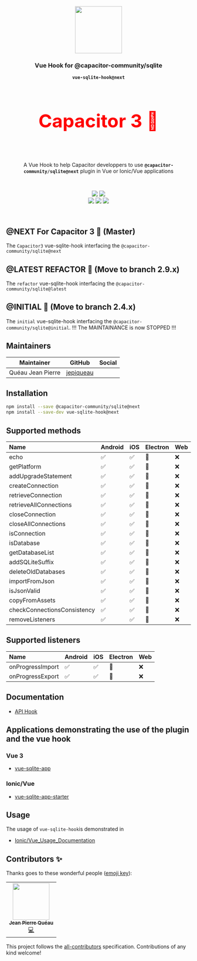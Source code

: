 <p align="center"><br><img src="https://avatars3.githubusercontent.com/u/16580653?v=4" width="128" height="128" /></p>

<h3 align="center">Vue Hook for @capacitor-community/sqlite</h3>
<p align="center"><strong><code>vue-sqlite-hook@next</code></strong></p>
<br>
<p align="center" style="font-size:50px;color:red"><strong>Capacitor 3 🚧</strong></p><br>
<p align="center">
  A Vue Hook to help Capacitor developpers to use <strong><code>@capacitor-community/sqlite@next</code></strong> plugin in Vue or Ionic/Vue applications
</p>
<br>
<p align="center">
    <img src="https://img.shields.io/maintenance/yes/2021?style=flat-square" />
    <a href="https://www.npmjs.com/package/vue-sqlite-hook"><img src="https://img.shields.io/npm/l/vue-sqlite-hook?style=flat-square" /></a>
<br>
  <a href="https://www.npmjs.com/package/vue-sqlite-hook"><img src="https://img.shields.io/npm/dw/vue-sqlite-hook?style=flat-square" /></a>
  <a href="https://www.npmjs.com/package/vue-sqlite-hook"><img src="https://img.shields.io/npm/v/vue-sqlite-hook/next?style=flat-square" /></a>
<!-- ALL-CONTRIBUTORS-BADGE:START - Do not remove or modify this section -->
<a href="#contributors-"><img src="https://img.shields.io/badge/all%20contributors-1-orange?style=flat-square" /></a>
<!-- ALL-CONTRIBUTORS-BADGE:END -->
</p>
<br>

## @NEXT For Capacitor 3 🚧 (Master)

The `Capacitor3` vue-sqlite-hook interfacing the `@capacitor-community/sqlite@next`

## @LATEST REFACTOR 🚀 (Move to branch 2.9.x)

The `refactor` vue-sqlite-hook interfacing the `@capacitor-community/sqlite@latest`

## @INITIAL 🛑 (Move to branch 2.4.x)

The `initial` vue-sqlite-hook interfacing the `@capacitor-community/sqlite@initial`. !!! The MAINTAINANCE is now STOPPED !!!
<br>


## Maintainers

| Maintainer        | GitHub                                    | Social |
| ----------------- | ----------------------------------------- | ------ |
| Quéau Jean Pierre | [jepiqueau](https://github.com/jepiqueau) |        |


## Installation

```bash
npm install --save @capacitor-community/sqlite@next
npm install --save-dev vue-sqlite-hook@next
```

## Supported methods

| Name                        | Android | iOS | Electron | Web |
| :-------------------------- | :------ | :-- | :------- | :-- |
| echo                        | ✅      | ✅   | 🚧       | ❌  |
| getPlatform                 | ✅      | ✅   | 🚧       | ❌  |
| addUpgradeStatement         | ✅      | ✅   | 🚧       | ❌  |
| createConnection            | ✅      | ✅   | 🚧       | ❌  |
| retrieveConnection          | ✅      | ✅   | 🚧       | ❌  |
| retrieveAllConnections      | ✅      | ✅   | 🚧       | ❌  |
| closeConnection             | ✅      | ✅   | 🚧       | ❌  |
| closeAllConnections         | ✅      | ✅   | 🚧       | ❌  |
| isConnection                | ✅      | ✅   | 🚧       | ❌  |
| isDatabase                  | ✅      | ✅   | 🚧       | ❌  |
| getDatabaseList             | ✅      | ✅   | 🚧       | ❌  |
| addSQLiteSuffix             | ✅      | ✅   | 🚧       | ❌  |
| deleteOldDatabases          | ✅      | ✅   | 🚧       | ❌  |
| importFromJson              | ✅      | ✅   | 🚧       | ❌  |
| isJsonValid                 | ✅      | ✅   | 🚧       | ❌  |
| copyFromAssets              | ✅      | ✅   | 🚧       | ❌  |
| checkConnectionsConsistency | ✅      | ✅   | 🚧       | ❌  |
| removeListeners             | ✅      | ✅   | 🚧       | ❌  |


## Supported listeners

| Name             | Android | iOS | Electron | Web |
| :--------------- | :------ | :-- | :------- | :-- |
| onProgressImport | ✅      | ✅   | 🚧       | ❌  |
| onProgressExport | ✅      | ✅   | 🚧       | ❌  |


## Documentation

- [API Hook](https://github.com/jepiqueau/vue-sqlite-hook/tree/main/docs/APIHook.md)


## Applications demonstrating the use of the plugin and the vue hook

### Vue 3
 - [vue-sqlite-app](https://github.com/jepiqueau/vue-sqlite-app)

### Ionic/Vue
 - [vue-sqlite-app-starter](https://github.com/jepiqueau/vue-sqlite-app-starter)


## Usage

The usage of `vue-sqlite-hook`is demonstrated in

- [Ionic/Vue_Usage_Documentation](https://github.com/capacitor-community/sqlite/blob/master/docs/Ionic-Vue-Usage.md)




## Contributors ✨

Thanks goes to these wonderful people ([emoji key](https://allcontributors.org/docs/en/emoji-key)):

<!-- ALL-CONTRIBUTORS-LIST:START - Do not remove or modify this section -->
<!-- prettier-ignore-start -->
<!-- markdownlint-disable -->
<table>
  <tr>
    <td align="center"><a href="https://github.com/jepiqueau"><img src="https://avatars3.githubusercontent.com/u/16580653?v=4" width="100px;" alt=""/><br /><sub><b>Jean Pierre Quéau</b></sub></a><br /><a href="https://github.com/jepiqueau/vue-sqlite-hook/commits?author=jepiqueau" title="Code">💻</a></td>
  </tr>
</table>

<!-- markdownlint-enable -->
<!-- prettier-ignore-end -->

<!-- ALL-CONTRIBUTORS-LIST:END -->

This project follows the [all-contributors](https://github.com/all-contributors/all-contributors) specification. Contributions of any kind welcome!

